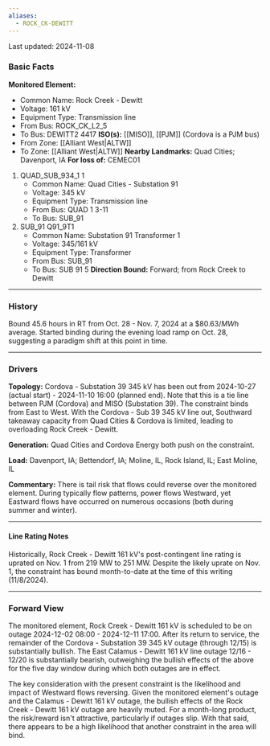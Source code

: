 ```yaml
---
aliases:
  - ROCK_CK-DEWITT
---
```

Last updated: 2024-11-08
### Basic Facts
**Monitored Element:**
- Common Name: Rock Creek - Dewitt
- Voltage: 161 kV
- Equipment Type: Transmission line
- From Bus: ROCK_CK_L2_5
- To Bus: DEWITT2 4417
**ISO(s):** [[MISO]], [[PJM]] (Cordova is a PJM bus)
- From Zone: [[Alliant West|ALTW]]
- To Zone: [[Alliant West|ALTW]]
**Nearby Landmarks:** Quad Cities; Davenport, IA
**For loss of:** CEMEC01
1. QUAD_SUB_934_1 1
    - Common Name: Quad Cities - Substation 91
    - Voltage: 345 kV
	- Equipment Type: Transmission line
    - From Bus: QUAD 1 3-11
    - To Bus: SUB_91
2. SUB_91 Q91_9T1
	- Common Name: Substation 91 Transformer 1
	- Voltage: 345/161 kV
	- Equipment Type: Transformer
	- From Bus: SUB_91
	- To Bus: SUB 91 5
**Direction Bound:** Forward; from Rock Creek to Dewitt
---
### History
Bound $45.6$ hours in RT from Oct. 28 - Nov. 7, 2024 at a $\$80.63/MWh$ average. Started binding during the evening load ramp on Oct. 28, suggesting a paradigm shift at this point in time.

---
### Drivers
**Topology:**
Cordova - Substation 39 345 kV has been out from 2024-10-27 (actual start) - 2024-11-10 16:00 (planned end). Note that this is a tie line between PJM (Cordova) and MISO (Substation 39). The constraint binds from East to West. With the Cordova - Sub 39 345 kV line out, Southward takeaway capacity from Quad Cities & Cordova is limited, leading to overloading Rock Creek - Dewitt.

**Generation:**
Quad Cities and Cordova Energy both push on the constraint.

**Load:**
Davenport, IA; Bettendorf, IA; Moline, IL, Rock Island, IL; East Moline, IL

**Commentary:**
There is tail risk that flows could reverse over the monitored element. During typically flow patterns, power flows Westward, yet Eastward flows have occurred on numerous occasions (both during summer and winter).

---
#### Line Rating Notes
Historically, Rock Creek - Dewitt 161 kV's post-contingent line rating is uprated on Nov. 1 from 219 MW to 251 MW. Despite the likely uprate on Nov. 1, the constraint has bound month-to-date at the time of this writing (11/8/2024).

---
### Forward View
The monitored element, Rock Creek - Dewitt 161 kV is scheduled to be on outage 2024-12-02 08:00 - 2024-12-11 17:00. After its return to service, the remainder of the Cordova - Substation 39 345 kV outage (through 12/15) is substantially bullish. The East Calamus - Dewitt 161 kV line outage 12/16 - 12/20 is substantially bearish, outweighing the bullish effects of the above for the five day window during which both outages are in effect.

The key consideration with the present constraint is the likelihood and impact of Westward flows reversing. Given the monitored element's outage and the Calamus - Dewitt 161 kV outage, the bullish effects of the Rock Creek - Dewitt 161 kV outage are heavily muted. For a month-long product, the risk/reward isn't attractive, particularly if outages slip. With that said, there appears to be a high likelihood that another constraint in the area will bind.